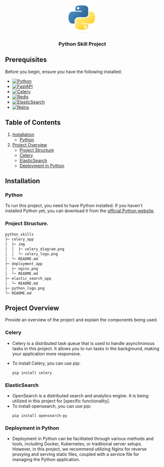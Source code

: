 <!-- Python LOGO -->
<br />
<div align="center">
   <img src="python_logo.png" alt="Logo" width="90" height="90">

<h3 align="center">Python Skill Project</h3>
</div>

## Prerequisites
Before you begin, ensure you have the following installed:
 
* [![Python][Python]][Python-url]
* [![FastAPI][FastAPI]][FastAPI-url]
* [![Celery][Celery]][Celery-url]
* [![Redis][redis]][Redis-url]
* [![ElasticSearch][elasticsearch]][ElasticSearch-url]
* [![Nginx][nginx]][nginx-url]

## Table of Contents

1. [Installation](#installation)
    - [Python](#python)
2. [Project Overview](#project-overview)
    - [Project Structure](#project-structure)
    - [Celery](#celery)
    - [ElasticSearch](#elasticSearch)
    - [Deployment in Python](#deployment-in-python)

## Installation

### Python

To run this project, you need to have Python installed. If you haven't installed Python yet, you can download it from the [official Python website](https://www.python.org/downloads/).

### Project Structure.
```
python_skills
├─ celery_app
│  ├─ img
│  │  ├─ celery_diagram.png
│  │  └─ celery_logo.png
│  └─ README.md
├─ deployment_app
│  ├─ nginx.png
│  └─ README.md
├─ elastic_search_app
│  └─ README.md
├─ python_logo.png
└─ README.md

```

## Project Overview
Provide an overview of the project and explain the components being used.

### Celery
- Celery is a distributed task queue that is used to handle asynchronous tasks in this project. It allows you to run tasks in the background, making your application more responsive.

- To install Celery, you can use pip:
    ```
    pip install celery
    ```

### ElasticSearch
- OpenSearch is a distributed search and analytics engine. It is being utilized in this project for [specific functionality].
- To install opensearch, you can use pip:
    ```
    pip install opensearch-py
    ```

### Deployment in Python
- Deployment in Python can be facilitated through various methods and tools, including Docker, Kubernetes, or traditional server setups. However, in this project, we recommend utilizing Nginx for reverse proxying and serving static files, coupled with a service file for managing the Python application.


<!-- MARKDOWN LINKS & IMAGES -->
[Python]: https://img.shields.io/badge/Python-000000?style=for-the-badge&logo=python&logoColor=Blue
[Python-url]: https://docs.python.org/3.10/
[FastAPI]: https://img.shields.io/badge/FastAPI-20232A?style=for-the-badge&logo=fastapi&logoColor=009485
[FastAPI-url]: https://fastapi.tiangolo.com/
[Celery]: https://img.shields.io/badge/celery-008000?style=for-the-badge&logo=celery&logoColor=Blue
[Celery-url]: https://docs.celeryq.dev/en/stable/
[Redis]: https://img.shields.io/badge/redis-%23DD0031.svg?style=for-the-badge&logo=redis&logoColor=white
[Redis-url]: https://redis.io/docs/about/
[ElasticSearch]: https://img.shields.io/badge/-ElasticSearch-005571?style=for-the-badge&logo=elasticsearch
[elasticsearch-url]: https://www.elastic.co/
[Nginx]: https://img.shields.io/badge/nginx-%23009639.svg?style=for-the-badge&logo=nginx&logoColor=white
[Nginx-url]: https://www.digitalocean.com/community/tutorials/how-to-deploy-a-go-web-application-using-nginx-on-ubuntu-18-04
